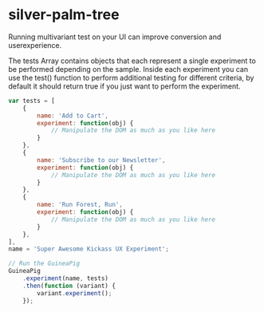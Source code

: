 # silver-palm-tree
Running multivariant test on your UI can improve conversion and userexperience.

The tests Array contains objects that each represent a single experiment to be performed depending on the sample. Inside each experiment you can use the test() function to perform additional testing for different criteria, by default it should return true if you just want to perform the experiment.

```javascript
var tests = [
    {
        name: 'Add to Cart',
        experiment: function(obj) {
            // Manipulate the DOM as much as you like here
        }
    },
    {
        name: 'Subscribe to our Newsletter',
        experiment: function(obj) {
            // Manipulate the DOM as much as you like here
        }
    },
    {
        name: 'Run Forest, Run',
        experiment: function(obj) {
            // Manipulate the DOM as much as you like here
        }
    },
],
name = 'Super Awesome Kickass UX Experiment';

// Run the GuineaPig
GuineaPig
    .experiment(name, tests)
    .then(function (variant) {
        variant.experiment();    
    });
```
